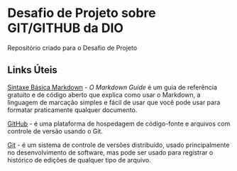# Desafio de Projeto sobre GIT/GITHUB da DIO
Repositório criado para o Desafio de Projeto

## Links Úteis

[Sintaxe Básica Markdown](https://www.markdownguide.org/basic-syntax/) - *O Markdown Guide* é um guia de referência gratuito e de código aberto que explica como usar o Markdown, a linguagem de marcação simples e fácil de usar que você pode usar para formatar praticamente qualquer documento.

[GitHub](https://github.com/) - é uma plataforma de hospedagem de código-fonte e arquivos com controle de versão usando o Git.

[Git](https://git-scm.com/) - é um sistema de controle de versões distribuído, usado principalmente no desenvolvimento de software, mas pode ser usado para registrar o histórico de edições de qualquer tipo de arquivo.

